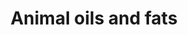 ---
title: Animal oils and fats
longTitle: 'Animal oils and fats'
tags:
- gccommon
usedFor:
- "[[Edible oils and fats]]"
---